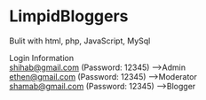 # LimpidBloggers
 Bulit with html, php, JavaScript, MySql <br>
 
 Login Information<br>
 shihab@gmail.com (Password: 12345) -->Admin
 <br>
 ethen@gmail.com (Password: 12345) -->Moderator
 <br>
 shamab@gmail.com (Password: 12345) -->Blogger
 <br>
